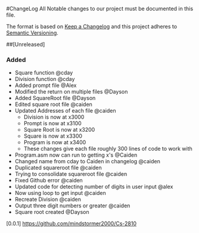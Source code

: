 #ChangeLog
All Notable changes to our project must be documented in this file.

The format is based on [Keep a Changelog](http://keepachangelog.com/)
and this project adheres to [Semantic Versioning](http://semver.org/).

##[Unreleased]
### Added
- Square function			@cday
- Division function 			@cday
- Added prompt file			@Alex
- Modified the return on multiple files @Dayson
- Added SquareRoot file			@Dayson
- Edited square root file		@caiden
- Updated Addresses of each file	@caiden
	- Division is now at x3000
	- Prompt is now at x3100
	- Square Root is now at x3200
	- Square is now at x3300
	- Program is now at x3400
	- These changes give each file roughly 300 lines of code to work with
- Program.asm now can run to getting x's @Caiden
- Changed name from cday to Caiden in changelog	@caiden
- Duplicated squareroot file		@caiden
- Trying to consolidate squareroot file	@caiden
- Fixed Github error			@caiden
- Updated code for detecting number of digits in user input @alex
- Now using loop to get input		@caiden
- Recreate Division			@caiden
- Output three digit numbers or greater	@caiden
- Square root created			@Dayson

[0.0.1] https://github.com/mindstormer2000/Cs-2810